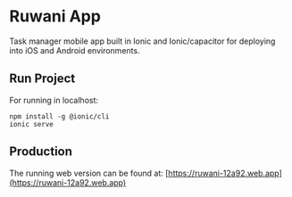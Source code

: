 # Ruwani App

Task manager mobile app built in Ionic and Ionic/capacitor for deploying into iOS and Android environments.

## Run Project

For running in localhost:

```
npm install -g @ionic/cli
ionic serve
```

## Production

The running web version can be found at: [https://ruwani-12a92.web.app](https://ruwani-12a92.web.app)